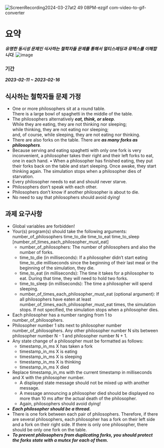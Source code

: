 ![ScreenRecording2024-03-27at2 49 08PM-ezgif com-video-to-gif-converter](https://github.com/sseunghoon/42_Philosophers/assets/45088611/a254597c-5d05-4a65-8bee-f2a02219c32e)
# 요약
***유명한 동시성 문제인 식사하는 철학자들 문제를 통해서 멀티스레딩과 뮤텍스를 이해합니다.***
![image](https://github.com/sseunghoon/42_Philosophers/assets/45088611/2dcacb73-9f75-44e5-83c8-2d947b5f5c97)

### 기간
***2023-02-11 ~ 2023-02-16***

## 식사하는 철학자들 문제 가정
- One or more philosophers sit at a round table.
<br>There is a large bowl of spaghetti in the middle of the table.
- The philosophers alternatively ***eat, think, or sleep***.<br>
While they are eating, they are not thinking nor sleeping; <br>
while thinking, they are not eating nor sleeping;<br>
and, of course, while sleeping, they are not eating nor thinking.
- There are also forks on the table. There are ***as many forks as philosophers***.
- Because serving and eating spaghetti with only one fork is very inconvenient, a
philosopher takes their right and their left forks to eat, one in each hand.
• When a philosopher has finished eating, they put their forks back on the table and
start sleeping. Once awake, they start thinking again. The simulation stops when
a philosopher dies of starvation.
- Every philosopher needs to eat and should never starve.
- Philosophers don’t speak with each other.
- Philosophers don’t know if another philosopher is about to die.
- No need to say that philosophers should avoid dying!

## 과제 요구사항
- Global variables are forbidden!
- Your(s) program(s) should take the following arguments:
number_of_philosophers time_to_die time_to_eat time_to_sleep
[number_of_times_each_philosopher_must_eat]
  - number_of_philosophers: The number of philosophers and also the number
of forks.
  - time_to_die (in milliseconds): If a philosopher didn’t start eating time_to_die
milliseconds since the beginning of their last meal or the beginning of the simulation, they die.
  - time_to_eat (in milliseconds): The time it takes for a philosopher to eat.
During that time, they will need to hold two forks.
  - time_to_sleep (in milliseconds): The time a philosopher will spend sleeping.
  - number_of_times_each_philosopher_must_eat (optional argument): If all
philosophers have eaten at least number_of_times_each_philosopher_must_eat
times, the simulation stops. If not specified, the simulation stops when a
philosopher dies.
- Each philosopher has a number ranging from 1 to number_of_philosophers.
- Philosopher number 1 sits next to philosopher number number_of_philosophers.
Any other philosopher number N sits between philosopher number N - 1 and philosopher number N + 1.
- Any state change of a philosopher must be formatted as follows:
  - timestamp_in_ms X has taken a fork
  - timestamp_in_ms X is eating
  - timestamp_in_ms X is sleeping
  - timestamp_in_ms X is thinking
  - timestamp_in_ms X died
- Replace timestamp_in_ms with the current timestamp in milliseconds
and X with the philosopher number.
  - A displayed state message should not be mixed up with another message.
  - A message announcing a philosopher died should be displayed no more than 10 ms
after the actual death of the philosopher.
  - Again, philosophers should avoid dying!
- ***Each philosopher should be a thread.***
- There is one fork between each pair of philosophers. Therefore, if there are several
philosophers, each philosopher has a fork on their left side and a fork on their right
side. If there is only one philosopher, there should be only one fork on the table.
- ***To prevent philosophers from duplicating forks, you should protect the forks state
with a mutex for each of them.***



